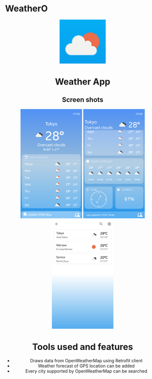 # WeatherO

<div id="header" align="center">
  <img src="https://raw.githubusercontent.com/tommyshape/WeatherO/master/app/src/main/res/drawable/icon.png" width="150"/>
</div>
<div id="header" align="center">
  <h1>Weather App</h1>
</div>


<div id="header" align="center">
  <h2>Screen shots</h2>
<span id="header">
  <img src="https://raw.githubusercontent.com/tommyshape/WeatherO/master/Screenshot_20220703-191358.png" width="200"/>
</span>
<span id="header">
  <img src="https://raw.githubusercontent.com/tommyshape/WeatherO/master/Screenshot_20220703-191415.png" width="200"/>
</span>
<span id="header">
  <img src="https://raw.githubusercontent.com/tommyshape/WeatherO/master/Screenshot_20220703-191453.png" width="200"/>
</span>
</div>

<div id="header" align="center">
  <h1>Tools used and features</h1>
  <ul>
  <li>Draws data from OpenWeatherMap using Retrofit client</li>
  <li>Weather forecast of GPS location can be added</li>
  <li>Every city supported by OpenWeatherMap can be searched</li>
</ul> 
</div>

 










